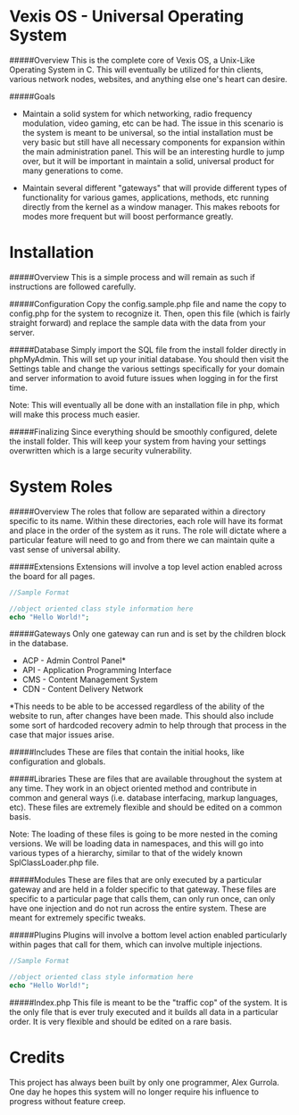 Vexis OS - Universal Operating System
=====
#####Overview
This is the complete core of Vexis OS, a Unix-Like Operating System in C.  This will eventually be utilized for thin clients, various network nodes, websites, and anything else one's heart can desire.

#####Goals
* Maintain a solid system for which networking, radio frequency modulation, video gaming, etc can be had.  The issue in this scenario is the system is meant to be universal, so the intial installation must be very basic but still have all necessary components for expansion within the main administration panel.  This will be an interesting hurdle to jump over, but it will be important in maintain a solid, universal product for many generations to come.

* Maintain several different "gateways" that will provide different types of functionality for various games, applications, methods, etc running directly from the kernel as a window manager.  This makes reboots for modes more frequent but will boost performance greatly.

Installation
=====
#####Overview
This is a simple process and will remain as such if instructions are followed carefully.

#####Configuration
Copy the config.sample.php file and name the copy to config.php for the system to recognize it.  Then, open this file (which is fairly straight forward) and replace the sample data with the data from your server.

#####Database
Simply import the SQL file from the install folder directly in phpMyAdmin.  This will set up your initial database.  You should then visit the Settings table and change the various settings specifically for your domain and server information to avoid future issues when logging in for the first time.

Note: This will eventually all be done with an installation file in php, which will make this process much easier.

#####Finalizing
Since everything should be smoothly configured, delete the install folder.  This will keep your system from having your settings overwritten which is a large security vulnerability.

System Roles
=====
#####Overview
The roles that follow are separated within a directory specific to its name.  Within these directories, each role will have its format and place in the order of the system as it runs.  The role will dictate where a particular feature will need to go and from there we can maintain quite a vast sense of universal ability.

#####Extensions
Extensions will involve a top level action enabled across the board for all pages.

```php
//Sample Format

//object oriented class style information here
echo "Hello World!";
```

#####Gateways
Only one gateway can run and is set by the children block in the database.

* ACP - Admin Control Panel*
* API - Application Programming Interface
* CMS - Content Management System
* CDN - Content Delivery Network

*This needs to be able to be accessed regardless of the ability of the website to run, after changes have been made.  This should also include some sort of hardcoded recovery admin to help through that process in the case that major issues arise.

#####Includes
These are files that contain the initial hooks, like configuration and globals.

#####Libraries
These are files that are available throughout the system at any time.  They work in an object oriented method and contribute in common and general ways (i.e. database interfacing, markup languages, etc).  These files are extremely flexible and should be edited on a common basis.

Note: The loading of these files is going to be more nested in the coming versions.  We will be loading data in namespaces, and this will go into various types of a hierarchy, similar to that of the widely known SplClassLoader.php file.

#####Modules
These are files that are only executed by a particular gateway and are held in a folder specific to that gateway.  These files are specific to a particular page that calls them, can only run once, can only have one injection and do not run across the entire system.  These are meant for extremely specific tweaks.

#####Plugins
Plugins will involve a bottom level action enabled particularly within pages that call for them, which can involve multiple injections.

```php
//Sample Format

//object oriented class style information here
echo "Hello World!";
```

#####Index.php
This file is meant to be the "traffic cop" of the system.  It is the only file that is ever truly executed and it builds all data in a particular order.  It is very flexible and should be edited on a rare basis.

Credits
=====
This project has always been built by only one programmer, Alex Gurrola.  One day he hopes this system will no longer require his influence to progress without feature creep.
